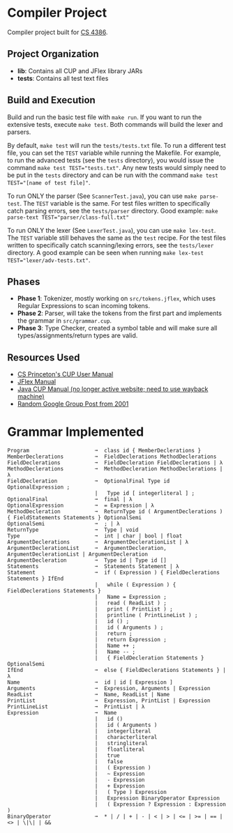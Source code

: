 # Compiler Project

Compiler project built for [CS 4386](https://catalog.utdallas.edu/2022/undergraduate/courses/cs4386).

## Project Organization

- **lib**: Contains all CUP and JFlex library JARs
- **tests**: Contains all test text files

## Build and Execution

Build and run the basic test file with `make run`. If you want to run the extensive tests, execute `make test`. Both commands will build the lexer and parsers.

By default, `make test` will run the `tests/tests.txt` file. To run a different test file, you can set the `TEST` variable while running the Makefile. For example, to run the advanced tests (see the `tests` directory), you would issue the command `make test TEST="tests.txt"`. Any new tests would simply need to be put in the `tests` directory and can be run with the command `make test TEST="[name of test file]"`.

To run ONLY the parser (See `ScannerTest.java`), you can use `make parse-test`. The `TEST` variable is the same. For test files written to specifically catch parsing errors, see the `tests/parser` directory. Good example: `make parse-text TEST="parser/class-full.txt"`

To run ONLY the lexer (See `LexerTest.java`), you can use `make lex-test`. The `TEST` variable still behaves the same as the `test` recipe. For the test files written to specifically catch scanning/lexing errors, see the `tests/lexer` directory. A good example can be seen when running `make lex-test TEST="lexer/adv-tests.txt"`.

## Phases

- **Phase 1**: Tokenizer, mostly working on `src/tokens.jflex`, which uses Regular Expressions to scan incoming tokens.
- **Phase 2**: Parser, will take the tokens from the first part and implements the grammar in `src/grammar.cup`.
- **Phase 3**: Type Checker, created a symbol table and will make sure all types/assignments/return types are valid.

## Resources Used

- [CS Princeton's CUP User Manual](https://www.cs.princeton.edu/~appel/modern/java/CUP/manual.html#spec)
- [JFlex Manual](https://jflex.de/manual.html#Example)
- [Java CUP Manual (no longer active website; need to use wayback machine)](https://web.archive.org/web/20220407005956/https://www2.cs.tum.edu/projects/cup/examples.php)
- [Random Google Group Post from 2001](https://groups.google.com/g/comp.compilers/c/fGHJWkTkZG8)

# Grammar Implemented

```
Program                     ➞  class id { MemberDeclerations }
MemberDeclerations          ➞  FieldDeclerations MethodDeclerations
FieldDeclerations           ➞  FieldDecleration FieldDeclerations | λ
MethodDeclerations          ➞  MethodDecleration MethodDeclerations | λ
FieldDecleration            ➞  OptionalFinal Type id OptionalExpression ;
                            |   Type id [ integerliteral ] ;
OptionalFinal               ➞  final | λ
OptionalExpression          ➞  = Expression | λ
MethodDecleration           ➞  ReturnType id ( ArgumentDeclerations ) { FieldStatements Statements } OptionalSemi
OptionalSemi                ➞  ; | λ
ReturnType                  ➞  Type | void
Type                        ➞  int | char | bool | float
ArgumentDeclerations        ➞  ArgumentDeclerationList | λ
ArgumentDeclerationList     ➞  ArgumentDecleration, ArgumentDeclerationList | ArgumentDecleration
ArgumentDecleration         ➞  Type id | Type id []
Statements                  ➞  Statements Statement | λ
Statement                   ➞  if ( Expression ) { FieldDeclerations Statements } IfEnd
                            |   while ( Expression ) { FieldDeclerations Statements }
                            |   Name = Expression ;
                            |   read ( ReadList ) ;
                            |   print ( PrintList ) ;
                            |   printline ( PrintLineList ) ;
                            |   id () ;
                            |   id ( Arguments ) ;
                            |   return ;
                            |   return Expression ;
                            |   Name ++ ;
                            |   Name -- ;
                            |   { FieldDecleration Statements } OptionalSemi
IfEnd                       ➞  else { FieldDeclerations Statements } | λ
Name                        ➞  id | id [ Expression ]
Arguments                   ➞  Expression, Arguments | Expression
ReadList                    ➞  Name, ReadList | Name
PrintList                   ➞  Expression, PrintList | Expression
PrintLineList               ➞  PrintList | λ  
Expression                  ➞  Name
                            |   id ()
                            |   id ( Arguments )
                            |   integerliteral
                            |   characterliteral
                            |   stringliteral
                            |   floatliteral
                            |   true
                            |   false
                            |   ( Expression )
                            |   ~ Expression
                            |   - Expression
                            |   + Expression
                            |   ( Type ) Expression
                            |   Expression BinaryOperator Expression
                            |   ( Expression ? Expression : Expression ) 
BinaryOperator              ➞  * | / | + | - | < | > | <= | >= | == | <> | \|\| | &&
```
